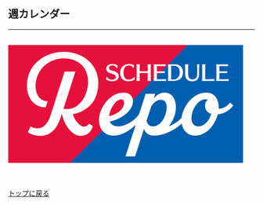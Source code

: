 ## 週カレンダー
***
<br />
<img src="imgs/logo.png" width="480px">
<br /><br /><br />

[トップに戻る](../index.md)